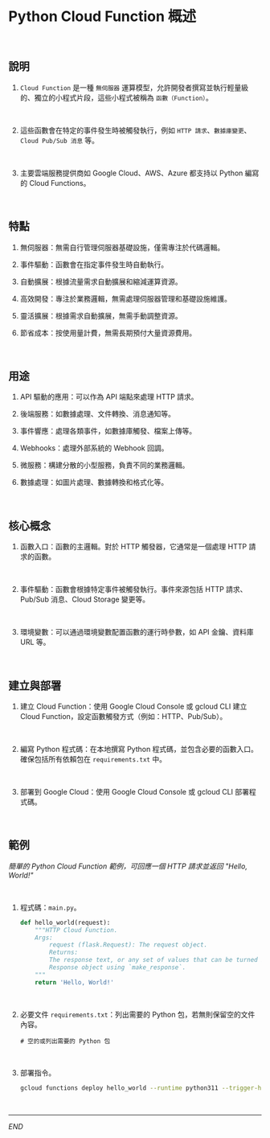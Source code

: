 # Python Cloud Function 概述

<br>

## 說明

1. `Cloud Function` 是一種 `無伺服器` 運算模型，允許開發者撰寫並執行輕量級的、獨立的小程式片段，這些小程式被稱為 `函數（Function）`。

<br>

2. 這些函數會在特定的事件發生時被觸發執行，例如 `HTTP 請求`、`數據庫變更`、`Cloud Pub/Sub 消息` 等。

<br>

3. 主要雲端服務提供商如 Google Cloud、AWS、Azure 都支持以 Python 編寫的 Cloud Functions。

<br>

## 特點

1. 無伺服器：無需自行管理伺服器基礎設施，僅需專注於代碼邏輯。

2. 事件驅動：函數會在指定事件發生時自動執行。

3. 自動擴展：根據流量需求自動擴展和縮減運算資源。

4. 高效開發：專注於業務邏輯，無需處理伺服器管理和基礎設施維護。

5. 靈活擴展：根據需求自動擴展，無需手動調整資源。

6. 節省成本：按使用量計費，無需長期預付大量資源費用。

<br>

## 用途

1. API 驅動的應用：可以作為 API 端點來處理 HTTP 請求。

2. 後端服務：如數據處理、文件轉換、消息通知等。

3. 事件響應：處理各類事件，如數據庫觸發、檔案上傳等。

4. Webhooks：處理外部系統的 Webhook 回調。

5. 微服務：構建分散的小型服務，負責不同的業務邏輯。

6. 數據處理：如圖片處理、數據轉換和格式化等。

<br>

## 核心概念

1. 函數入口：函數的主邏輯。對於 HTTP 觸發器，它通常是一個處理 HTTP 請求的函數。

<br>

2. 事件驅動：函數會根據特定事件被觸發執行。事件來源包括 HTTP 請求、Pub/Sub 消息、Cloud Storage 變更等。

<br>

3. 環境變數：可以通過環境變數配置函數的運行時參數，如 API 金鑰、資料庫 URL 等。

<br>

## 建立與部署

1. 建立 Cloud Function：使用 Google Cloud Console 或 gcloud CLI 建立 Cloud Function，設定函數觸發方式（例如：HTTP、Pub/Sub）。

<br>

2. 編寫 Python 程式碼：在本地撰寫 Python 程式碼，並包含必要的函數入口。確保包括所有依賴包在 `requirements.txt` 中。

<br>

3. 部署到 Google Cloud：使用 Google Cloud Console 或 gcloud CLI 部署程式碼。

<br>

## 範例

_簡單的 Python Cloud Function 範例，可回應一個 HTTP 請求並返回 "Hello, World!"_

<br>

1. 程式碼：`main.py`。

    ```python
    def hello_world(request):
        """HTTP Cloud Function.
        Args:
            request (flask.Request): The request object.
            Returns:
            The response text, or any set of values that can be turned into a
            Response object using `make_response`.
        """
        return 'Hello, World!'
    ```

<br>

2. 必要文件 `requirements.txt`：列出需要的 Python 包，若無則保留空的文件內容。

    ```plaintext
    # 空的或列出需要的 Python 包
    ```

<br>

3. 部署指令。

    ```bash
    gcloud functions deploy hello_world --runtime python311 --trigger-http --allow-unauthenticated
    ```

<br>

___

_END_